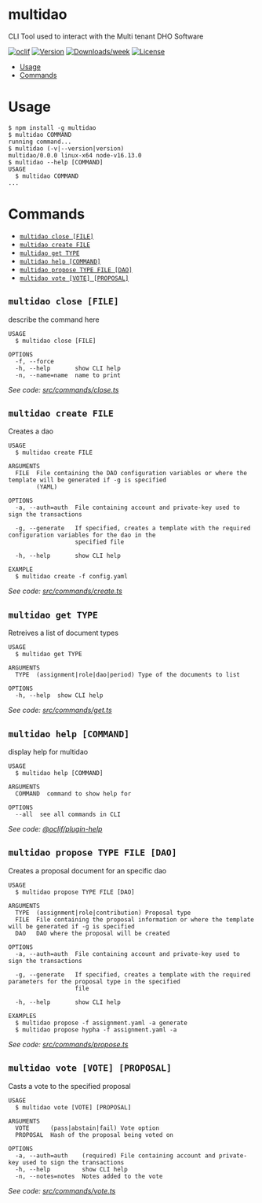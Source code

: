 multidao
========

CLI Tool used to interact with the Multi tenant DHO Software

[![oclif](https://img.shields.io/badge/cli-oclif-brightgreen.svg)](https://oclif.io)
[![Version](https://img.shields.io/npm/v/multidao.svg)](https://npmjs.org/package/multidao)
[![Downloads/week](https://img.shields.io/npm/dw/multidao.svg)](https://npmjs.org/package/multidao)
[![License](https://img.shields.io/npm/l/multidao.svg)](https://github.com/Gerard097/multidao/blob/master/package.json)

<!-- toc -->
* [Usage](#usage)
* [Commands](#commands)
<!-- tocstop -->
# Usage
<!-- usage -->
```sh-session
$ npm install -g multidao
$ multidao COMMAND
running command...
$ multidao (-v|--version|version)
multidao/0.0.0 linux-x64 node-v16.13.0
$ multidao --help [COMMAND]
USAGE
  $ multidao COMMAND
...
```
<!-- usagestop -->
# Commands
<!-- commands -->
* [`multidao close [FILE]`](#multidao-close-file)
* [`multidao create FILE`](#multidao-create-file)
* [`multidao get TYPE`](#multidao-get-type)
* [`multidao help [COMMAND]`](#multidao-help-command)
* [`multidao propose TYPE FILE [DAO]`](#multidao-propose-type-file-dao)
* [`multidao vote [VOTE] [PROPOSAL]`](#multidao-vote-vote-proposal)

## `multidao close [FILE]`

describe the command here

```
USAGE
  $ multidao close [FILE]

OPTIONS
  -f, --force
  -h, --help       show CLI help
  -n, --name=name  name to print
```

_See code: [src/commands/close.ts](https://github.com/Gerard097/multidao/blob/v0.0.0/src/commands/close.ts)_

## `multidao create FILE`

Creates a dao

```
USAGE
  $ multidao create FILE

ARGUMENTS
  FILE  File containing the DAO configuration variables or where the template will be generated if -g is specified
        (YAML)

OPTIONS
  -a, --auth=auth  File containing account and private-key used to sign the transactions

  -g, --generate   If specified, creates a template with the required configuration variables for the dao in the
                   specified file

  -h, --help       show CLI help

EXAMPLE
  $ multidao create -f config.yaml
```

_See code: [src/commands/create.ts](https://github.com/Gerard097/multidao/blob/v0.0.0/src/commands/create.ts)_

## `multidao get TYPE`

Retreives a list of document types

```
USAGE
  $ multidao get TYPE

ARGUMENTS
  TYPE  (assignment|role|dao|period) Type of the documents to list

OPTIONS
  -h, --help  show CLI help
```

_See code: [src/commands/get.ts](https://github.com/Gerard097/multidao/blob/v0.0.0/src/commands/get.ts)_

## `multidao help [COMMAND]`

display help for multidao

```
USAGE
  $ multidao help [COMMAND]

ARGUMENTS
  COMMAND  command to show help for

OPTIONS
  --all  see all commands in CLI
```

_See code: [@oclif/plugin-help](https://github.com/oclif/plugin-help/blob/v3.2.4/src/commands/help.ts)_

## `multidao propose TYPE FILE [DAO]`

Creates a proposal document for an specific dao

```
USAGE
  $ multidao propose TYPE FILE [DAO]

ARGUMENTS
  TYPE  (assignment|role|contribution) Proposal type
  FILE  File containing the proposal information or where the template will be generated if -g is specified
  DAO   DAO where the proposal will be created

OPTIONS
  -a, --auth=auth  File containing account and private-key used to sign the transactions

  -g, --generate   If specified, creates a template with the required parameters for the proposal type in the specified
                   file

  -h, --help       show CLI help

EXAMPLES
  $ multidao propose -f assignment.yaml -a generate
  $ multidao propose hypha -f assignment.yaml -a
```

_See code: [src/commands/propose.ts](https://github.com/Gerard097/multidao/blob/v0.0.0/src/commands/propose.ts)_

## `multidao vote [VOTE] [PROPOSAL]`

Casts a vote to the specified proposal

```
USAGE
  $ multidao vote [VOTE] [PROPOSAL]

ARGUMENTS
  VOTE      (pass|abstain|fail) Vote option
  PROPOSAL  Hash of the proposal being voted on

OPTIONS
  -a, --auth=auth    (required) File containing account and private-key used to sign the transactions
  -h, --help         show CLI help
  -n, --notes=notes  Notes added to the vote
```

_See code: [src/commands/vote.ts](https://github.com/Gerard097/multidao/blob/v0.0.0/src/commands/vote.ts)_
<!-- commandsstop -->
